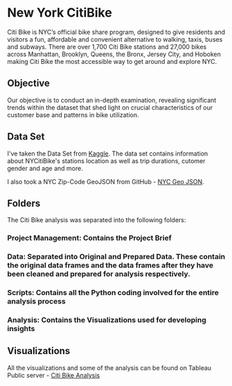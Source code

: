 # New York CitiBike

Citi Bike is NYC’s official bike share program, designed to give residents and visitors a fun, affordable and convenient alternative to walking, taxis, buses and subways. There are over 1,700 Citi Bike stations and 27,000 bikes across Manhattan, Brooklyn, Queens, the Bronx, Jersey City, and Hoboken making Citi Bike the most accessible way to get around and explore NYC.

## Objective

Our objective is to conduct an in-depth examination, revealing significant trends within the dataset that shed light on crucial characteristics of our customer base and patterns in bike utilization.

## Data Set

I've taken the Data Set from [Kaggle](https://www.kaggle.com/datasets/ryanmcummings/citi-bike-data). The data set contains information about NYCitiBike's stations location as well as trip durations, cutomer gender and age and more.

I also took a NYC Zip-Code GeoJSON from GitHub - [NYC Geo JSON](https://github.com/fedhere/PUI2015_EC/blob/master/mam1612_EC/nyc-zip-code-tabulation-areas-polygons.geojson).

## Folders

The Citi Bike analysis was separated into the following folders:

### **Project Management**: Contains the Project Brief
### **Data:** Separated into Original and Prepared Data. These contain the original data frames and the data frames after they have been cleaned and prepared for analysis respectively. 
### **Scripts:** Contains all the Python coding involved for the entire analysis process
### **Analysis:** Contains the Visualizations used for developing insights

## Visualizations

All the visualizations and some of the analysis can be found on Tableau Public server - [Citi Bike Analysis](https://public.tableau.com/views/CitibikeAnalysis_17297964568910/Story1?:language=en-US&:sid=&:redirect=auth&:display_count=n&:origin=viz_share_link)
